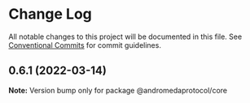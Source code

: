 # Change Log

All notable changes to this project will be documented in this file.
See [Conventional Commits](https://conventionalcommits.org) for commit guidelines.

## 0.6.1 (2022-03-14)

**Note:** Version bump only for package @andromedaprotocol/core
